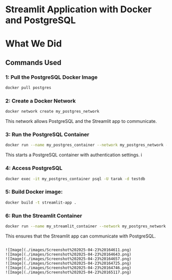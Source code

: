 # Streamlit Application with Docker and PostgreSQL
# What We Did


## Commands Used

 
### 1: Pull the PostgreSQL Docker Image
```sh
docker pull postgres
```

### 2: Create a Docker Network
```sh
docker network create my_postgres_network
```
This network allows PostgreSQL and the Streamlit app to communicate.

### 3: Run the PostgreSQL Container
```sh
docker run --name my_postgres_container --network my_postgres_network -e POSTGRES_USER=tarak -e POSTGRES_PASSWORD=secret -e POSTGRES_DB=testdb -p 5432:5432 -d postgres
```
This starts a PostgreSQL container with authentication settings.
i
### 4: Access PostgreSQL
```sh
docker exec -it my_postgres_container psql -U tarak -d testdb
```

### 5: Build Docker image:
```bash
docker build -t streamlit-app .
```

### 6: Run the Streamlit Container
```sh
docker run --name my_streamlit_container --network my_postgres_network -p 8501:8501 -d streamlit-app
```
This ensures that the Streamlit app can communicate with PostgreSQL.

 
```

![Image](./images/Screenshot%202025-04-23%20164611.png)
![Image](./images/Screenshot%202025-04-23%20164643.png)
![Image](./images/Screenshot%202025-04-23%20164657.png)
![Image](./images/Screenshot%202025-04-23%20164725.png)
![Image](./images/Screenshot%202025-04-23%20164746.png)
![Image](./images/Screenshot%202025-04-23%20165117.png)